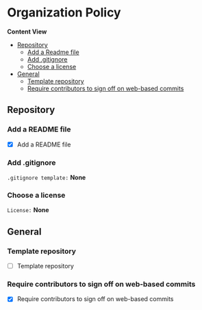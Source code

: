 # Organization Policy

**Content View**

* [Repository](https://github.com/OpenWorkspaceHub/.github/blob/master/profile/ORGANIZATION_POLICY.md#repository)
  * [Add a Readme file](https://github.com/OpenWorkspaceHub/.github/blob/master/profile/ORGANIZATION_POLICY.md#add-a-readme-file)
  * [Add .gitignore](https://github.com/OpenWorkspaceHub/.github/blob/master/profile/ORGANIZATION_POLICY.md#add-gitignore)
  * [Choose a license](https://github.com/OpenWorkspaceHub/.github/blob/master/profile/ORGANIZATION_POLICY.md#choose-a-license)
* [General](https://github.com/OpenWorkspaceHub/.github/blob/master/profile/ORGANIZATION_POLICY.md#general)
  * [Template repository](https://github.com/OpenWorkspaceHub/.github/blob/master/profile/ORGANIZATION_POLICY.md#template-repository)
  * [Require contributors to sign off on web-based commits](https://github.com/OpenWorkspaceHub/.github/blob/master/docs/ORGANIZATION_POLICY.md#require-contributors-to-sign-off-on-web-based-commits) 

## Repository

### Add a README file

- [x] Add a README file

### Add .gitignore

`.gitignore template:` **None**

### Choose a license

`License:` **None**

## General

### Template repository

- [ ] Template repository

### Require contributors to sign off on web-based commits

- [x] Require contributors to sign off on web-based commits
